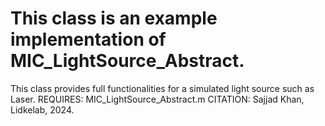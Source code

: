 # This class is an example implementation of MIC_LightSource_Abstract.
This class provides full functionalities for a simulated light source such as Laser.
REQUIRES:
MIC_LightSource_Abstract.m
CITATION: Sajjad Khan, Lidkelab, 2024.

